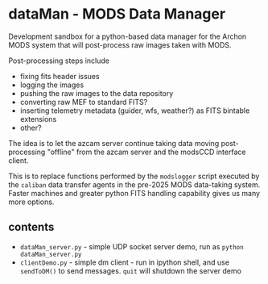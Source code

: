 # dataMan - MODS Data Manager

Development sandbox for a python-based data manager for the Archon MODS 
system that will post-process raw images taken with MODS.

Post-processing steps include
 * fixing fits header issues
 * logging the images
 * pushing the raw images to the data repository
 * converting raw MEF to standard FITS?
 * inserting telemetry metadata (guider, wfs, weather?) as FITS bintable extensions
 * other?

The idea is to let the azcam server continue taking data moving post-processing "offline" from
the azcam server and the modsCCD interface client.  

This is to replace functions performed by the `modslogger` script executed by the `caliban` data
transfer agents in the pre-2025 MODS data-taking system. Faster machines and greater python
FITS handling capability gives us many more options.

## contents

 * `dataMan_server.py` - simple UDP socket server demo, run as `python dataMan_server.py`
 * `clientDemo.py` - simple dm client - run in ipython shell, and use `sendToDM()` to send messages. `quit` will shutdown the server demo


